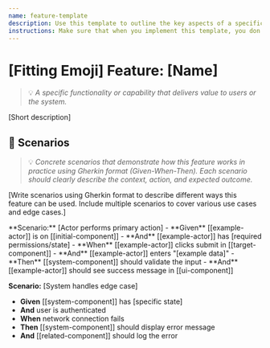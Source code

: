 ```yaml
---
name: feature-template
description: Use this template to outline the key aspects of a specific feature. We illustrate this by sketching scenarios that may occur when the feature is successfully executed. These scenarios represent states; for example, an app, a backend, or other concepts can embody certain states, and various actors can perform actions or assume certain states. The focus is on the ability to perform actions or embody states, applicable to both actors and components. We strive for simplicity by starting each scenario with an actor or component, followed by the desired end state, and then listing steps that demonstrate the successful execution of that scenario.
instructions: Make sure that when you implement this template, you don't include these instructions or any other front matter from this template in your work. Output should always and only be the markdown part outside of the front matter. Never include any tags like <example>, <commentary>, or similar tags - these serve only to increase clarity about implementation. Always use single [ ] brackets to indicate instructions the implementer should follow. When referencing other documents from this project, use wikilinks format [[filename]] to reference them. Do not include the file extension or path.
---
```

# [Fitting Emoji] Feature: [Name]
> 💡 *A specific functionality or capability that delivers value to users or the system.*

[Short description]

## 🧩 Scenarios
> 💡 *Concrete scenarios that demonstrate how this feature works in practice using Gherkin format (Given-When-Then). Each scenario should clearly describe the context, action, and expected outcome.*

[Write scenarios using Gherkin format to describe different ways this feature can be used. Include multiple scenarios to cover various use cases and edge cases.]

<example>
**Scenario:** [Actor performs primary action]
- **Given** [[example-actor]] is on [[initial-component]]
- **And** [[example-actor]] has [required permissions/state]
- **When** [[example-actor]] clicks submit in [[target-component]]
- **And** [[example-actor]] enters "[example data]"
- **Then** [[system-component]] should validate the input
- **And** [[example-actor]] should see success message in [[ui-component]]

**Scenario:** [System handles edge case]
- **Given** [[system-component]] has [specific state]
- **And** user is authenticated
- **When** network connection fails
- **Then** [[system-component]] should display error message
- **And** [[related-component]] should log the error
</example>
